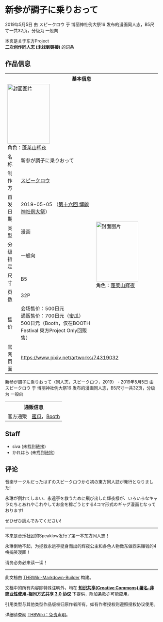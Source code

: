 # 新参が調子に乗りおって

<!-- source html: G:\repos\THBWiki-Markdown-Builder\THBWikiMarkdown\Temp\main\4\4c\ns0%3A%E6%96%B0%E5%8F%82%E3%81%8C%E8%AA%BF%E5%AD%90%E3%81%AB%E4%B9%97%E3%82%8A%E3%81%8A%E3%81%A3%E3%81%A6.html -->

2019年5月5日 由 スピークロウ 于 博丽神社例大祭16 发布的漫画同人志，B5尺寸一共32页，分级为 一般向

本页是关于东方Project  
 **二次创作同人志 (未找到链接)** 的词条

## 作品信息

<table><tbody><tr><th colspan="3">基本信息</th></tr><tr><td class="cover-artwork-mobile" colspan="2"><a href="./文件-新参が調子に乗りおって封面.jpg.md" class="image" title="封面图片"><img alt="封面图片" src="https://upload.thwiki.cc/thumb/8/81/%E6%96%B0%E5%8F%82%E3%81%8C%E8%AA%BF%E5%AD%90%E3%81%AB%E4%B9%97%E3%82%8A%E3%81%8A%E3%81%A3%E3%81%A6%E5%B0%81%E9%9D%A2.jpg/139px-%E6%96%B0%E5%8F%82%E3%81%8C%E8%AA%BF%E5%AD%90%E3%81%AB%E4%B9%97%E3%82%8A%E3%81%8A%E3%81%A3%E3%81%A6%E5%B0%81%E9%9D%A2.jpg" decoding="async" loading="lazy" width="139" height="196" srcset="https://upload.thwiki.cc/thumb/8/81/%E6%96%B0%E5%8F%82%E3%81%8C%E8%AA%BF%E5%AD%90%E3%81%AB%E4%B9%97%E3%82%8A%E3%81%8A%E3%81%A3%E3%81%A6%E5%B0%81%E9%9D%A2.jpg/208px-%E6%96%B0%E5%8F%82%E3%81%8C%E8%AA%BF%E5%AD%90%E3%81%AB%E4%B9%97%E3%82%8A%E3%81%8A%E3%81%A3%E3%81%A6%E5%B0%81%E9%9D%A2.jpg 1.5x, https://upload.thwiki.cc/thumb/8/81/%E6%96%B0%E5%8F%82%E3%81%8C%E8%AA%BF%E5%AD%90%E3%81%AB%E4%B9%97%E3%82%8A%E3%81%8A%E3%81%A3%E3%81%A6%E5%B0%81%E9%9D%A2.jpg/277px-%E6%96%B0%E5%8F%82%E3%81%8C%E8%AA%BF%E5%AD%90%E3%81%AB%E4%B9%97%E3%82%8A%E3%81%8A%E3%81%A3%E3%81%A6%E5%B0%81%E9%9D%A2.jpg 2x" data-file-width="637" data-file-height="900"></a><div class="cover-char">角色：<a href="./蓬莱山辉夜.md" title="蓬莱山辉夜">蓬莱山辉夜</a></div></td>
</tr><tr><td class="label">名称</td><td colspan="2"> 新参が調子に乗りおって </td></tr><tr><td class="label">制作方</td><td><a href="./スピークロウ.md" title="スピークロウ">スピークロウ</a></td><td class="cover-artwork" rowspan="7" style="min-width:196px;"><a href="./文件-新参が調子に乗りおって封面.jpg.md" class="image" title="封面图片"><img alt="封面图片" src="https://upload.thwiki.cc/thumb/8/81/%E6%96%B0%E5%8F%82%E3%81%8C%E8%AA%BF%E5%AD%90%E3%81%AB%E4%B9%97%E3%82%8A%E3%81%8A%E3%81%A3%E3%81%A6%E5%B0%81%E9%9D%A2.jpg/139px-%E6%96%B0%E5%8F%82%E3%81%8C%E8%AA%BF%E5%AD%90%E3%81%AB%E4%B9%97%E3%82%8A%E3%81%8A%E3%81%A3%E3%81%A6%E5%B0%81%E9%9D%A2.jpg" decoding="async" loading="lazy" width="139" height="196" srcset="https://upload.thwiki.cc/thumb/8/81/%E6%96%B0%E5%8F%82%E3%81%8C%E8%AA%BF%E5%AD%90%E3%81%AB%E4%B9%97%E3%82%8A%E3%81%8A%E3%81%A3%E3%81%A6%E5%B0%81%E9%9D%A2.jpg/208px-%E6%96%B0%E5%8F%82%E3%81%8C%E8%AA%BF%E5%AD%90%E3%81%AB%E4%B9%97%E3%82%8A%E3%81%8A%E3%81%A3%E3%81%A6%E5%B0%81%E9%9D%A2.jpg 1.5x, https://upload.thwiki.cc/thumb/8/81/%E6%96%B0%E5%8F%82%E3%81%8C%E8%AA%BF%E5%AD%90%E3%81%AB%E4%B9%97%E3%82%8A%E3%81%8A%E3%81%A3%E3%81%A6%E5%B0%81%E9%9D%A2.jpg/277px-%E6%96%B0%E5%8F%82%E3%81%8C%E8%AA%BF%E5%AD%90%E3%81%AB%E4%B9%97%E3%82%8A%E3%81%8A%E3%81%A3%E3%81%A6%E5%B0%81%E9%9D%A2.jpg 2x" data-file-width="637" data-file-height="900"></a><div class="cover-char">角色：<a href="./蓬莱山辉夜.md" title="蓬莱山辉夜">蓬莱山辉夜</a></div></td>
</tr><tr><td class="label">首发日期</td><td>2019-05-05&#160;（<a href="/展会作品列表?e=%E5%8D%9A%E4%B8%BD%E7%A5%9E%E7%A4%BE%E4%BE%8B%E5%A4%A7%E7%A5%AD%2316">第十六回 博麗神社例大祭</a>）</td></tr><tr><td class="label">类型</td><td>漫画</td></tr><tr><td class="label">分级指定</td><td>一般向</td></tr><tr><td class="label">尺寸</td><td>B5</td></tr><tr><td class="label">页数</td><td>32P</td></tr><tr><td class="label">售价</td><td>会场售价：500日元<br>通贩售价：700日元（蜜瓜）500日元（Booth，仅在BOOTH Festival
東方Project Only回贩售）</td></tr>
<tr><td class="label">官网页面</td><td colspan="2"><a rel="nofollow" class="external free" href="https://www.pixiv.net/artworks/74319032">https://www.pixiv.net/artworks/74319032</a></td></tr></tbody></table>

新参が調子に乗りおって（同人志，スピークロウ，2019） - 2019年5月5日 由 スピークロウ 于 博丽神社例大祭16 发布的漫画同人志，B5尺寸一共32页，分级为 一般向

<table><tbody><tr><th colspan="3">通贩信息</th></tr><tr><td class="label">官方通贩</td><td colspan="2"><a rel="nofollow" class="external text" href="https://www.melonbooks.co.jp/detail/detail.php?product_id=500600">蜜瓜</a>，<a rel="nofollow" class="external text" href="https://booth.pm/ja/items/1363202">Booth</a></td></tr></tbody></table>



## Staff
- siva (未找到链接)
- かれはら (未找到链接)


## 评论

  
音楽サークルだったはずのスピークロウから初の東方同人誌が発行となりました!  

永琳が倒れてしまい、永遠亭を救うために飛び出した輝夜様が、いろいろなキャラたちとあれやこれやしてお金を稼ごうとする4コマ形式のギャグ漫画となっております!  

ぜひぜひ読んでみてください!  

  

___

  
本来是音乐社团的Speaklow发行了第一本东方同人志！  

永琳倒地不起，为拯救永远亭挺身而出的辉夜公主和各色人物做东做西来赚钱的4格搞笑漫画！  

请务必务必来读一读！
  







---

此文档由 [THBWiki-Markdown-Builder](https://github.com/Delsin-Yu/THBWiki-Markdown-Builder) 构建。

文档中的所有内容除特殊注明外，均在 [**知识共享(Creative Commons) 署名-非商业性使用-相同方式共享 3.0 协议**](https://creativecommons.org/licenses/by-sa/3.0/deed.zh-hans) 下提供，附加条款亦可能应用。

引用类型与其他类型作品版权归原作者所有，如有作者授权则遵照授权协议使用。

详细请查阅 [THBWiki：免责声明](https://thbwiki.cc/THBWiki:%E5%85%8D%E8%B4%A3%E5%A3%B0%E6%98%8E)。

